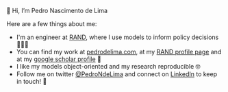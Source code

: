 👋 Hi, I’m Pedro Nascimento de Lima

Here are a few things about me:

- I'm an engineer at [RAND](https://rand.org), where I use models to inform policy decisions🧑🏽‍💻 
- You can find my work at [pedrodelima.com](https://pedrodelima.com), at my [RAND profile page](https://www.rand.org/about/people/l/lima_pedro_nascimento_de.html) and at my [google scholar profile](https://scholar.google.com/citations?hl=en&user=VOlVFVYAAAAJ&view_op=list_works&sortby=pubdate) 📄 
- I like my models object-oriented and my research reproducible 🤓
- Follow me on twitter [@PedroNdeLima](https://twitter.com/PedroNdeLima) and connect on [LinkedIn](https://www.linkedin.com/in/pedro-nascimento-de-lima/) to keep in touch! 💬
